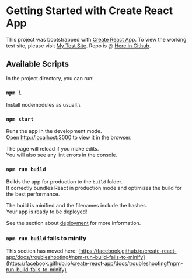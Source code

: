# Getting Started with Create React App

This project was bootstrapped with [Create React App](https://github.com/facebook/create-react-app).
To view the working test site, please visit [My Test Site](https://zomoto.hardmouse.com/).
Repo is @ [Here in Github](https://github.com/hardmouse/react-zomoto). 

## Available Scripts

In the project directory, you can run:

### `npm i`

Install nodemodules as usuall.\


### `npm start`

Runs the app in the development mode.\
Open [http://localhost:3000](http://localhost:3000) to view it in the browser.

The page will reload if you make edits.\
You will also see any lint errors in the console.

### `npm run build`

Builds the app for production to the `build` folder.\
It correctly bundles React in production mode and optimizes the build for the best performance.

The build is minified and the filenames include the hashes.\
Your app is ready to be deployed!

See the section about [deployment](https://facebook.github.io/create-react-app/docs/deployment) for more information.

### `npm run build` fails to minify

This section has moved here: [https://facebook.github.io/create-react-app/docs/troubleshooting#npm-run-build-fails-to-minify](https://facebook.github.io/create-react-app/docs/troubleshooting#npm-run-build-fails-to-minify)



